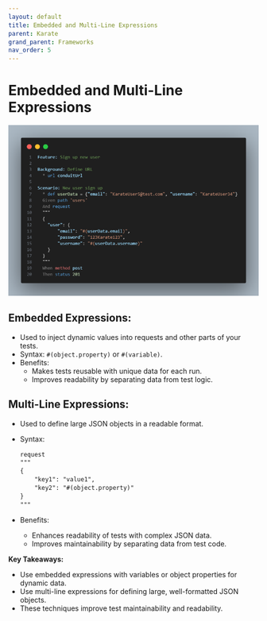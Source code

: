 ```yaml
---
layout: default
title: Embedded and Multi-Line Expressions
parent: Karate
grand_parent: Frameworks
nav_order: 5
---
```


# Embedded and Multi-Line Expressions

![](/assets/images/karate/embedded-multi-line-expressions.png)

## Embedded Expressions:

- Used to inject dynamic values into requests and other parts of your tests.
- Syntax: `#(object.property)` or `#(variable)`.
- Benefits:
    - Makes tests reusable with unique data for each run.
    - Improves readability by separating data from test logic.

## Multi-Line Expressions:

- Used to define large JSON objects in a readable format.
- Syntax:
    
    ```xml
    request
    """
    {
        "key1": "value1",
        "key2": "#(object.property)"
    }
    """
    ```
    
- Benefits:
    - Enhances readability of tests with complex JSON data.
    - Improves maintainability by separating data from test code.

**Key Takeaways:**

- Use embedded expressions with variables or object properties for dynamic data.
- Use multi-line expressions for defining large, well-formatted JSON objects.
- These techniques improve test maintainability and readability.